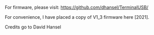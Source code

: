 For firmware, please visit: https://github.com/dhansel/TerminalUSB/

For convenience, I have placed a copy of V1_3 firmware here [2021].

Credits go to David Hansel

